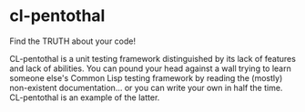 # cl-pentothal
Find the TRUTH about your code!

CL-pentothal is a unit testing framework distinguished by its lack of features and lack of abilities. You can pound your head against a wall trying to learn someone else's Common Lisp testing framework by reading the (mostly) non-existent documentation... or you can write your own in half the time. CL-pentothal is an example of the latter.

